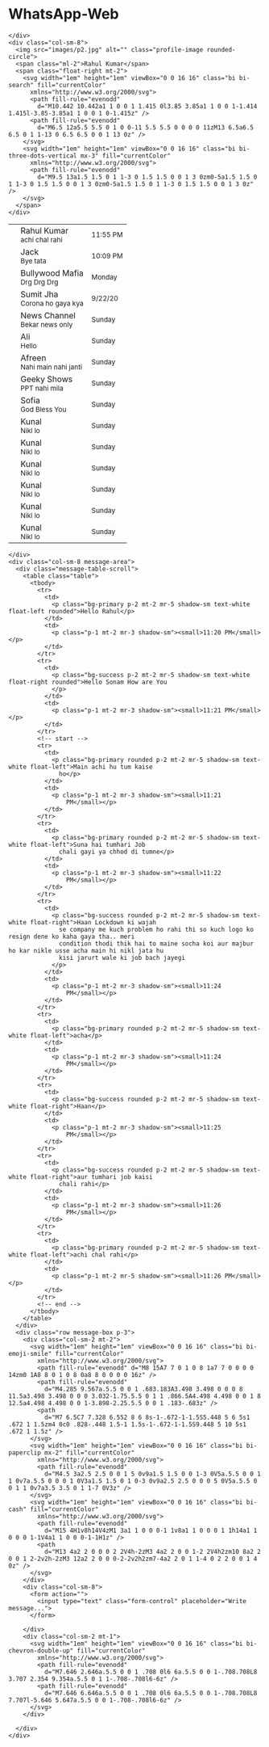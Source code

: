 # WhatsApp-Web

<!doctype html>

<title>WhatsApp Web</title>

    </div>
    <div class="col-sm-8">
      <img src="images/p2.jpg" alt="" class="profile-image rounded-circle">
      <span class="ml-2">Rahul Kumar</span>
      <span class="float-right mt-2">
        <svg width="1em" height="1em" viewBox="0 0 16 16" class="bi bi-search" fill="currentColor"
          xmlns="http://www.w3.org/2000/svg">
          <path fill-rule="evenodd"
            d="M10.442 10.442a1 1 0 0 1 1.415 0l3.85 3.85a1 1 0 0 1-1.414 1.415l-3.85-3.85a1 1 0 0 1 0-1.415z" />
          <path fill-rule="evenodd"
            d="M6.5 12a5.5 5.5 0 1 0 0-11 5.5 5.5 0 0 0 0 11zM13 6.5a6.5 6.5 0 1 1-13 0 6.5 6.5 0 0 1 13 0z" />
        </svg>
        <svg width="1em" height="1em" viewBox="0 0 16 16" class="bi bi-three-dots-vertical mx-3" fill="currentColor"
          xmlns="http://www.w3.org/2000/svg">
          <path fill-rule="evenodd"
            d="M9.5 13a1.5 1.5 0 1 1-3 0 1.5 1.5 0 0 1 3 0zm0-5a1.5 1.5 0 1 1-3 0 1.5 1.5 0 0 1 3 0zm0-5a1.5 1.5 0 1 1-3 0 1.5 1.5 0 0 1 3 0z" />
        </svg>
      </span>
    </div>
  </div>
  <div class="row">
    <div class="col-sm-4 contacts">
      <div class="contact-table-scroll">
        <table class="table table-hover">
          <tbody>
            <tr>
              <td><img src="images/p2.jpg" alt="" class="profile-image rounded-circle"></td>
              <td>Rahul Kumar <br> <small>achi chal rahi</small></td>
              <td><small>11:55 PM</small></td>
            </tr>
            <tr>
              <td><img src="images/p1.jpg" alt="" class="profile-image rounded-circle"></td>
              <td>Jack <br> <small>Bye tata</small></td>
              <td><small>10:09 PM</small></td>
            </tr>
            <tr>
              <td><img src="images/p4.jpg" alt="" class="profile-image rounded-circle"></td>
              <td>Bullywood Mafia <br> <small>Drg Drg Drg</small></td>
              <td><small>Monday</small></td>
            </tr>
            <tr>
              <td><img src="images/p1.jpg" alt="" class="profile-image rounded-circle"></td>
              <td>Sumit Jha<br> <small>Corona ho gaya kya</small></td>
              <td><small>9/22/20</small></td>
            </tr>
            <tr>
              <td><img src="images/p6.jpg" alt="" class="profile-image rounded-circle"></td>
              <td>News Channel <br> <small>Bekar news only</small></td>
              <td><small>Sunday</small></td>
            </tr>
            <!-- start -->
            <tr>
              <td><img src="images/p1.jpg" alt="" class="profile-image rounded-circle"></td>
              <td>Ali <br> <small>Hello</small></td>
              <td><small>Sunday</small></td>
            </tr>
            <tr>
              <td><img src="images/p5.jpg" alt="" class="profile-image rounded-circle"></td>
              <td>Afreen <br> <small>Nahi main nahi janti</small></td>
              <td><small>Sunday</small></td>
            </tr>
            <tr>
              <td><img src="images/p1.jpg" alt="" class="profile-image rounded-circle"></td>
              <td>Geeky Shows <br> <small>PPT nahi mila</small></td>
              <td><small>Sunday</small></td>
            </tr>
            <tr>
              <td><img src="images/p1.jpg" alt="" class="profile-image rounded-circle"></td>
              <td>Sofia <br> <small>God Bless You</small></td>
              <td><small>Sunday</small></td>
            </tr>
            <tr>
              <td><img src="images/p1.jpg" alt="" class="profile-image rounded-circle"></td>
              <td>Kunal <br> <small>Nikl lo</small></td>
              <td><small>Sunday</small></td>
            </tr>
            <tr>
              <td><img src="images/p1.jpg" alt="" class="profile-image rounded-circle"></td>
              <td>Kunal <br> <small>Nikl lo</small></td>
              <td><small>Sunday</small></td>
            </tr>
            <tr>
              <td><img src="images/p1.jpg" alt="" class="profile-image rounded-circle"></td>
              <td>Kunal <br> <small>Nikl lo</small></td>
              <td><small>Sunday</small></td>
            </tr>
            <tr>
              <td><img src="images/p1.jpg" alt="" class="profile-image rounded-circle"></td>
              <td>Kunal <br> <small>Nikl lo</small></td>
              <td><small>Sunday</small></td>
            </tr>
            <tr>
              <td><img src="images/p1.jpg" alt="" class="profile-image rounded-circle"></td>
              <td>Kunal <br> <small>Nikl lo</small></td>
              <td><small>Sunday</small></td>
            </tr>
            <tr>
              <td><img src="images/p1.jpg" alt="" class="profile-image rounded-circle"></td>
              <td>Kunal <br> <small>Nikl lo</small></td>
              <td><small>Sunday</small></td>
            </tr>
            <!-- end -->
          </tbody>
        </table>
      </div>

    </div>
    <div class="col-sm-8 message-area">
      <div class="message-table-scroll">
        <table class="table">
          <tbody>
            <tr>
              <td>
                <p class="bg-primary p-2 mt-2 mr-5 shadow-sm text-white float-left rounded">Hello Rahul</p>
              </td>
              <td>
                <p class="p-1 mt-2 mr-3 shadow-sm"><small>11:20 PM</small></p>
              </td>
            </tr>
            <tr>
              <td>
                <p class="bg-success p-2 mt-2 mr-5 shadow-sm text-white float-right rounded">Hello Sonam How are You
                </p>
              </td>
              <td>
                <p class="p-1 mt-2 mr-3 shadow-sm"><small>11:21 PM</small></p>
              </td>
            </tr>
            <!-- start -->
            <tr>
              <td>
                <p class="bg-primary rounded p-2 mt-2 mr-5 shadow-sm text-white float-left">Main achi hu tum kaise
                  ho</p>
              </td>
              <td>
                <p class="p-1 mt-2 mr-3 shadow-sm"><small>11:21
                    PM</small></p>
              </td>
            </tr>
            <tr>
              <td>
                <p class="bg-primary rounded p-2 mt-2 mr-5 shadow-sm text-white float-left">Suna hai tumhari Job
                  chali gayi ya chhod di tumne</p>
              </td>
              <td>
                <p class="p-1 mt-2 mr-3 shadow-sm"><small>11:22
                    PM</small></p>
              </td>
            </tr>
            <tr>
              <td>
                <p class="bg-success rounded p-2 mt-2 mr-5 shadow-sm text-white float-right">Haan Lockdown ki wajah
                  se company me kuch problem ho rahi thi so kuch logo ko resign dene ko kaha gaya tha.. meri
                  condition thodi thik hai to maine socha koi aur majbur ho kar nikle usse acha main hi nikl jata hu
                  kisi jarurt wale ki job bach jayegi
                </p>
              </td>
              <td>
                <p class="p-1 mt-2 mr-3 shadow-sm"><small>11:24
                    PM</small></p>
              </td>
            </tr>
            <tr>
              <td>
                <p class="bg-primary rounded p-2 mt-2 mr-5 shadow-sm text-white float-left">acha</p>
              </td>
              <td>
                <p class="p-1 mt-2 mr-3 shadow-sm"><small>11:24
                    PM</small></p>
              </td>
            </tr>
            <tr>
              <td>
                <p class="bg-success rounded p-2 mt-2 mr-5 shadow-sm text-white float-right">Haan</p>
              </td>
              <td>
                <p class="p-1 mt-2 mr-3 shadow-sm"><small>11:25
                    PM</small></p>
              </td>
            </tr>
            <tr>
              <td>
                <p class="bg-success rounded p-2 mt-2 mr-5 shadow-sm text-white float-right">aur tumhari job kaisi
                  chali rahi</p>
              </td>
              <td>
                <p class="p-1 mt-2 mr-3 shadow-sm"><small>11:26
                    PM</small></p>
              </td>
            </tr>
            <tr>
              <td>
                <p class="bg-primary rounded p-2 mt-2 mr-5 shadow-sm text-white float-left">achi chal rahi</p>
              </td>
              <td>
                <p class="p-1 mt-2 mr-5 shadow-sm"><small>11:26 PM</small></p>
              </td>
            </tr>
            <!-- end -->
          </tbody>
        </table>
      </div>
      <div class="row message-box p-3">
        <div class="col-sm-2 mt-2">
          <svg width="1em" height="1em" viewBox="0 0 16 16" class="bi bi-emoji-smile" fill="currentColor"
            xmlns="http://www.w3.org/2000/svg">
            <path fill-rule="evenodd" d="M8 15A7 7 0 1 0 8 1a7 7 0 0 0 0 14zm0 1A8 8 0 1 0 8 0a8 8 0 0 0 0 16z" />
            <path fill-rule="evenodd"
              d="M4.285 9.567a.5.5 0 0 1 .683.183A3.498 3.498 0 0 0 8 11.5a3.498 3.498 0 0 0 3.032-1.75.5.5 0 1 1 .866.5A4.498 4.498 0 0 1 8 12.5a4.498 4.498 0 0 1-3.898-2.25.5.5 0 0 1 .183-.683z" />
            <path
              d="M7 6.5C7 7.328 6.552 8 6 8s-1-.672-1-1.5S5.448 5 6 5s1 .672 1 1.5zm4 0c0 .828-.448 1.5-1 1.5s-1-.672-1-1.5S9.448 5 10 5s1 .672 1 1.5z" />
          </svg>
          <svg width="1em" height="1em" viewBox="0 0 16 16" class="bi bi-paperclip mx-2" fill="currentColor"
            xmlns="http://www.w3.org/2000/svg">
            <path fill-rule="evenodd"
              d="M4.5 3a2.5 2.5 0 0 1 5 0v9a1.5 1.5 0 0 1-3 0V5a.5.5 0 0 1 1 0v7a.5.5 0 0 0 1 0V3a1.5 1.5 0 1 0-3 0v9a2.5 2.5 0 0 0 5 0V5a.5.5 0 0 1 1 0v7a3.5 3.5 0 1 1-7 0V3z" />
          </svg>
          <svg width="1em" height="1em" viewBox="0 0 16 16" class="bi bi-cash" fill="currentColor"
            xmlns="http://www.w3.org/2000/svg">
            <path fill-rule="evenodd"
              d="M15 4H1v8h14V4zM1 3a1 1 0 0 0-1 1v8a1 1 0 0 0 1 1h14a1 1 0 0 0 1-1V4a1 1 0 0 0-1-1H1z" />
            <path
              d="M13 4a2 2 0 0 0 2 2V4h-2zM3 4a2 2 0 0 1-2 2V4h2zm10 8a2 2 0 0 1 2-2v2h-2zM3 12a2 2 0 0 0-2-2v2h2zm7-4a2 2 0 1 1-4 0 2 2 0 0 1 4 0z" />
          </svg>
        </div>
        <div class="col-sm-8">
          <form action="">
            <input type="text" class="form-control" placeholder="Write message...">
          </form>

        </div>
        <div class="col-sm-2 mt-1">
          <svg width="1em" height="1em" viewBox="0 0 16 16" class="bi bi-chevron-double-up" fill="currentColor"
            xmlns="http://www.w3.org/2000/svg">
            <path fill-rule="evenodd"
              d="M7.646 2.646a.5.5 0 0 1 .708 0l6 6a.5.5 0 0 1-.708.708L8 3.707 2.354 9.354a.5.5 0 1 1-.708-.708l6-6z" />
            <path fill-rule="evenodd"
              d="M7.646 6.646a.5.5 0 0 1 .708 0l6 6a.5.5 0 0 1-.708.708L8 7.707l-5.646 5.647a.5.5 0 0 1-.708-.708l6-6z" />
          </svg>
        </div>

      </div>
    </div>
  </div>
</div>

